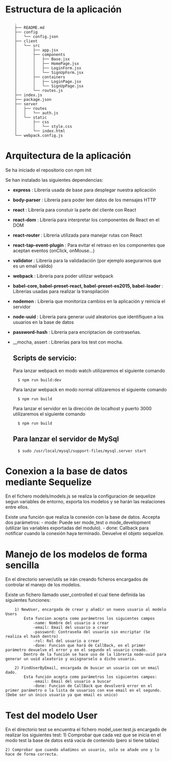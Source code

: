 Estructura de la aplicación
===========================

		.
		├── README.md
		├── config
		│	└── config.json
		├── client
		│   └── src
		│       ├── app.jsx
		│       ├── components
		│       │   ├── Base.jsx
		│       │   ├── HomePage.jsx
		│       │   ├── LoginForm.jsx
		│       │   └── SignUpForm.jsx
		│       ├── containers
		│       │   ├── LoginPage.jsx
		│       │   └── SignUpPage.jsx
		│       └── routes.js
		├── index.js
		├── package.json
		├── server
		│   ├── routes
		│   │   └── auth.js
		│   └── static
		│       ├── css
		│       │   └── style.css
		│       └── index.html
		└── webpack.config.js



Arquitectura de la aplicación
=============================

Se ha iniciado el repositorio con npm init

Se han instalado las siguientes dependencias:
* __express__ : Librería usada de base para desplegar nuestra aplicación
* __body-parser__ : Librería para poder leer datos de los mensajes HTTP
* __react__ : Librería para constuir la parte del cliente con React
* __react-dom__ : Librería para interpretar los componentes de React en el DOM
* __react-router__ : Libreria utilizada para manejar rutas con React
* __react-tap-event-plugin__ : Para evitar el retraso en los componentes que aceptan eventos (onClick, onMouse...)
* __validator__ : Librería para la validadación (por ejemplo asegurarnos que es un email válido)
* __webpack__ : Librería para poder utilizar webpack
* __babel-core, babel-preset-react, babel-preset-es2015, babel-loader__ : Librerías usadas para realizar la transpilación
* __nodemon__ : Librería que monitoriza cambios en la aplicación y reinicia el servidor
* __node-uuid__ : Librería para generar uuid aleatorios que identifiquen a los usuarios en la base de datos
* __password-hash__ : Librería para encriptacion de contraseñas. 
* __mocha, assert : Librerías para los test con mocha.


	Scripts de servicio:
	--------------------
	
	Para lanzar webpack en modo watch utilizaremos el siguiente comando
	
		$ npm run build:dev
	
	Para lanzar webpack en modo normal utilizaremos el siguiente comando
	
		$ npm run build
	
	Para lanzar el servidor en la dirección de localhost y puerto 3000 utilizaremos el siguiente comando
	
		$ npm run build

	Para lanzar el servidor de MySql
	--------------------------------

		$ sudo /usr/local/mysql/support-files/mysql.server start


Conexion a la base de datos mediante Sequelize
==============================================

En el fichero models/models.js se realiza la configuracion de sequelize segun variables de entorno, exporta los modelos y se harán las realaciones entre ellos.

Existe una función que realiza la conexión con la base de datos. 
	Accepta dos parámetros:
		- mode: Puede ser mode_test o mode_development (utilizar las variables exportadas del modulo).
		- done: Callback para notificar cuando la conexión haya terminado. Devuelve el objeto sequelize.



Manejo de los modelos de forma sencilla
=======================================

En el directorio server/utils se irán creando ficheros encargados de controlar el manejo de los modelos.

Existe un fichero llamado user_controlled el cual tiene definida las siguientes funciones:

		1) NewUser, encargada de crear y añadir un nuevo usuario al modelo Users
			Esta funcion acepta como parámetros los siguientes campos
				-name: Nombre del usuario a crear
				-email: Email del usuario a crear
				-password: Contraseña del usuario sin encriptar (Se realiza el hash dentro)
				-rol: Rol del usuario a crear
				-done: Funcion que hará de CallBack, en el primer parámetro devuelve el error y en el segundo el usuario creado.
			Dentro de la función se hace uso de la librería node-uuid para generar un uuid aleatorio y asisgnarselo a dicho usuario.

		2) FindUserByEmail, encargada de buscar un usuario con un email dado.
			Esta función acepta como parámetros los siguientes campos:
				-email: Email del usuario a buscar
				-done: Funcion de CallBack que devolverá error en el primer parámetro o la lista de usuarios con ese email en el segundo. (Debe ser un único usuario ya que email es unico)


Test del modelo User
====================

En el directorio test se encuentra el fichero model_user.test.js encargado de realizar los siguientes test:
	1) Comprobar que cada vez que se inicia en el modo test la base de datos está vacía de contenido (pero si tiene tablas)

	2) Comprobar que cuando añadimos un usuario, solo se añade uno y lo hace de forma correcta.
	

